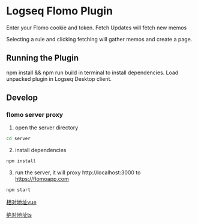 # Logseq Flomo Plugin

Enter your Flomo cookie and token. Fetch Updates will fetch new memos

Selecting a rule and clicking fetching will gather memos and create a page.


## Running the Plugin
npm install && npm run build in terminal to install dependencies.
Load unpacked plugin in Logseq Desktop client.

## Develop
### flomo server proxy
1. open the server directory
```bash
cd server 
```
2. install dependencies
```bash
npm install
```
3. run the server, it will proxy http://localhost:3000 to https://flomoapp.com
```bash
npm start
```

[相对地址vue](./src/App.vue)

[绝对地址ts](/Users/Stanley/Develop/logseq-flomo-plugin/src/main.ts)


